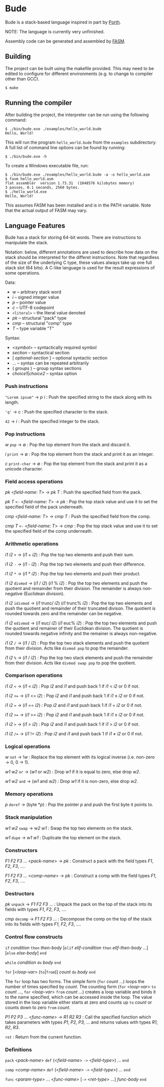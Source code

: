 # Bude
Bude is a stack-based language inspired in part by [Porth](https://gitlab.com/tsoding/porth).

NOTE: The language is currently very unfinished.

Assembly code can be generated and assembled by [FASM](https://flatassembler.net/).

## Building

The project can be built using the makefile provided. This may need to be edited to configure
for different environments (e.g. to change to compiler other than GCC).

```shell
$ make
```

## Running the compiler

After building the project, the interpreter can be run using the following command:

```shellsession
$ ./bin/bude.exe ./examples/hello_world.bude
Hello, World!
```

This will run the program `hello_world.bude` from the `examples` subdirectory. A full list of
command line options can be found by running:

```shell
$ ./bin/bude.exe -h
```

To create a Windows executable file, run:

```shellsession
$ ./bin/bude.exe ./examples/hello_world.bude -a -o hello_world.asm
$ fasm hello_world.asm
flat assembler  version 1.73.31  (1048576 kilobytes memory)
3 passes, 0.1 seconds, 2560 bytes.
$ ./hello_world.exe
Hello, World!
```

This assumes FASM has been installed and is in the PATH variable. Note that the
actual output of FASM may vary.

## Language Features

Bude has a stack for storing 64-bit words. There are instructions to manipulate the stack.

Notation: below, different annotations are used to describe how data on the stack should be
interpreted for the differet instructions. Note that regardless of the size of the underlying
C type, these values always take up one full stack slot (64 bits). A C-like language is used
for the result expressions of some operations.

Data:
* _w_ &ndash; arbitrary stack word
* _i_ &ndash; signed integer value
* _p_ &ndash; pointer value
* _c_ &ndash; UTF-8 codepoint
* `<literal>` &ndash; the literal value denoted
* _pk_ &ndash; structural "pack" type
* _cmp_ &ndash; structural "comp" type
* _T_ &ndash; type variable "T"

Syntax:
* <_symbol_> &ndash; syntactically required symbol
* _section_ &ndash; syntactical section
* [ _optional-section_ ] &ndash; optional syntactic section
* &hellip; &ndash; syntax can be repeated arbitrarily
* ( _groups_ ) &ndash; group syntax sections
* _choice1_|_choice2_ &ndash; syntax option

### Push instructions

`"Lorem ipsum"` &rarr; _p_ _i_ : Push the specified string to the stack
along with its length.

`'q'` &rarr; _c_ : Push the specified character to the stack.

`42` &rarr; _i_ : Push the specified integer to the stack.

### Pop instructions

_w_ `pop` &rarr; &varnothing; : Pop the top element from the stack and discard it.

_i_ `print` &rarr; &varnothing; : Pop the top element from the stack and print it as an integer.

_c_ `print-char` &rarr; &varnothing; : Pop the top element from the stack and print it as a
unicode character.

### Field access operations

_pk_ <_field-name_: _T_> &rarr; _pk_ _T_ : Push the specified field from the pack.

_pk_ _T_ `<-` <_field-name_: _T_> &rarr; _pk_ : Pop the top stack value and use it to set the
specified field of the pack underneath.

_cmp_ <_field-name_: _T_> &rarr; _cmp_ _T_ : Push the specified field from the comp.

_cmp_ _T_ `<-` <_field-name_: _T_> &rarr; _cmp_ : Pop the top stack value and use it to set the
specified field of the comp underneath.

### Arithmetic operations

_i1_ _i2_ `+` &rarr; (_i1_ + _i2_) : Pop the top two elements and push their sum.

_i1_ _i2_ `-` &rarr; (_i1_ - _i2_) : Pop the top two elements and push their difference.

_i1_ _i2_ `*` &rarr; (_i1_ \* _i2_) : Pop the top two elements and push their product.

_i1_ _i2_ `divmod` &rarr; (_i1_ / _i2_) (_i1_ \% _i2_) : Pop the top two elements and push the
quotient and remainder from their division. The remainder is always non-negative
(Euclidean division).

_i1_ _i2_ `idivmod` &rarr; (_i1_ trunc/ _i2_) (_i1_ trunc\% _i2_) : Pop the top two elements
and push the quotient and remainder of their truncated divison. The quotient is rounded
towards zero and the remainder can be negative.

_i1_ _i2_ `edivmod` &rarr; (_i1_ euc/ _i2_) (_i1_ euc\% _i2_) : Pop the top two elements and
push the quotient and remainer of their Euclidean division. The quotient is rounded towards
negative infinity and the remainer is always non-negative.

_i1_ _i2_ `/` &rarr; (_i1_ / _i2_) : Pop the top two stack elements and push the quotient from
their division. Acts like `divmod pop` to pop the remainder.

_i1_ _i2_ `%` &rarr; (_i1_ / _i2_) : Pop the top two stack elements and push the remainder from
their division. Acts like `divmod swap pop` to pop the quotient.

### Comparison operations

_i1_ _i2_ `<` &rarr; (_i1_ < _i2_) : Pop _i2_ and _i1_ and push back 1 if _i1_ < _i2_
or 0 if not.

_i1_ _i2_ `<=` &rarr; (_i1_ <= _i2_) : Pop _i2_ and _i1_ and push back 1 if  _i1_ &le; _i2_
or 0 if not.

_i1_ _i2_ `=` &rarr; (_i1_ == _i2_) : Pop _i2_ and _i1_ and push back 1 if _i1_ = _i2_
or 0 if not.

_i1_ _i2_ `>=` &rarr; (_i1_ >= _i2_) : Pop _i2_ and _i1_ and push back 1 if _i1_ &ge; _i2_
or 0 if not.

_i1_ _i2_ `>` &rarr; (_i1_ > _i2_) : Pop _i2_ and _i1_ and push back 1 if _i1_ > _i2_
or 0 if not.

_i1_ _i2_ `/=` &rarr; (_i1_ != _i2_) : Pop _i2_ and _i1_ and push back 1 if _i1_ &ne; _i2_
or 0 if not.

### Logical operations

_w_ `not` &rarr; !_w_ : Replace the top element with its logical inverse (i.e. non-zero &rarr; 0,
0 &rarr; 1).

_w1_ _w2_ `or` &rarr; (_w1_ or _w2_) : Drop _w1_ if it is equal to zero, else drop _w2_.

_w1_ _w2_ `and` &rarr; (_w1_ and _w2_) : Drop _w1_ if it is non-zero, else drop _w2_.

### Memory operations

_p_ `deref` &rarr; (byte \*_p_) : Pop the pointer _p_ and push the first byte it points to.

### Stack manipulation

_w1_ _w2_ `swap` &rarr; _w2_ _w1_ : Swap the top two elements on the stack.

_w1_ `dupe` &rarr; _w1_ _w1_ : Duplicate the top element on the stack.

### Constructors

_F1_ _F2_ _F3_ &hellip; <_pack-name_> &rarr; _pk_ : Construct a pack with the field types
_F1_, _F2_, _F3_, &hellip;.

_F1_ _F2_ _F3_ &hellip; <_comp-name_> &rarr; _pk_ : Construct a comp with the field types
_F1_, _F2_, _F3_, &hellip;.

### Destructors

_pk_ `unpack` &rarr; _F1_ _F2_ _F3_ &hellip; : Unpack the pack on the top of the stack into its
fields with types _F1_, _F2_, _F3_, &hellip;.

_cmp_ `decomp` &rarr; _F1_ _F2_ _F3_ &hellip; : Decompose the comp on the top of the stack into
its fields with types _F1_, _F2_, _F3_, &hellip;.

### Control flow constructs

`if` _condition_ `then` _then-body_ [`elif` _elif-condition_ `then` _elif-then-body_ &hellip;]
[`else` _else-body_] `end`

`while` _condition_ `do` _body_ `end`

`for` [<_loop-var_> (`to`|`from`)] _count_ `do` _body_ `end`

The `for` loop has two forms. The simple form (`for` _count_ &hellip;) loops the number of
times specified by _count_. The counting form (`for` <_loop-var_> `to` _count_ &hellip;,
`for` <_loop-var_> `from` _count_ &hellip;) creates a loop variable and binds it to the name
specified, which can be accessed inside the loop. The value stored in the loop variable either
starts at zero and counts up `to` _count_ or counts down to zero `from` _count_.

_P1_ _P2_ _P3_ &hellip; <_func-name_> &rarr; _R1_ _R2_ _R3_ : Call the specified function which
takes parameters with types _P1_, _P2_, _P3_, &hellip; and returns values with types _R1_, _R2_,
_R3_.

`ret` : Return from the current function.

### Definitions

`pack` <_pack-name_> `def` (<_field-name_> `->` <_field-type_>) &hellip; `end`

`comp` <_comp-name_> `def` (<_field-name_> `->` <_field-type_>) &hellip; `end`

`func` <_param-type_> &hellip; <_func-name_> [`->` <_ret-type_> &hellip;] _func-body_ `end`

